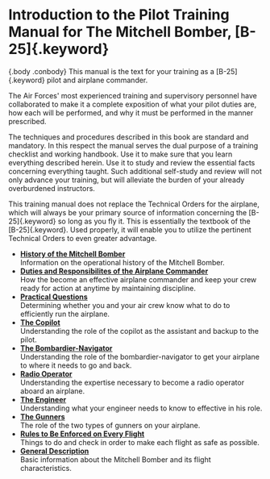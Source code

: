 
Introduction to the Pilot Training Manual for The Mitchell Bomber, [B-25]{.keyword}
===================================================================================

 {.body .conbody}
This manual is the text for your training as a [B-25]{.keyword} pilot
and airplane commander.

The Air Forces\' most experienced training and supervisory personnel
have collaborated to make it a complete exposition of what your pilot
duties are, how each will be performed, and why it must be performed in
the manner prescribed.

The techniques and procedures described in this book are standard and
mandatory. In this respect the manual serves the dual purpose of a
training checklist and working handbook. Use it to make sure that you
learn everything described herein. Use it to study and review the
essential facts concerning everything taught. Such additional self-study
and review will not only advance your training, but will alleviate the
burden of your already overburdened instructors.

This training manual does not replace the Technical Orders for the
airplane, which will always be your primary source of information
concerning the [B-25]{.keyword} so long as you fly it. This is
essentially the textbook of the [B-25]{.keyword}. Used properly, it will
enable you to utilize the pertinent Technical Orders to even greater
advantage.


-   **[History of the Mitchell
    Bomber](../mdita/history_of_the_mitchell_bomber.md)**\
    Information on the operational history of the Mitchell Bomber.
-   **[Duties and Responsibilites of the Airplane
    Commander](../mdita/duties_and_responsibilites_of_the_airplane_commander.md)**\
    How the become an effective airplane commander and keep your crew
    ready for action at anytime by maintaining discipline.
-   **[Practical Questions](../mdita/practical_questions.md)**\
    Determining whether you and your air crew know what to do to
    efficiently run the airplane.
-   **[The Copilot](../mdita/the_copilot.md)**\
    Understanding the role of the copilot as the assistant and backup to
    the pilot.
-   **[The
    Bombardier-Navigator](../mdita/the_bombardier_navigator.md)**\
    Understanding the role of the bombardier-navigator to get your
    airplane to where it needs to go and back.
-   **[Radio Operator](../mdita/radio_operator.md)**\
    Understanding the expertise necessary to become a radio operator
    aboard an airplane.
-   **[The Engineer](../mdita/the_engineer.md)**\
    Understanding what your engineer needs to know to effective in his
    role.
-   **[The Gunners](../mdita/the_gunners.md)**\
    The role of the two types of gunners on your airplane.
-   **[Rules to Be Enforced on Every
    Flight](../mdita/rules_to_be_enforced_on_every_flight.md)**\
    Things to do and check in order to make each flight as safe as
    possible.
-   **[General Description](../mdita/general_description.md)**\
    Basic information about the Mitchell Bomber and its flight
    characteristics.

